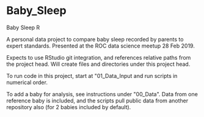 # Baby_Sleep
Baby Sleep 
R

A personal data project to compare baby sleep recorded by parents to expert standards.  Presented at the ROC data science meetup 28 Feb 2019.

Expects to use RStudio git integration, and references relative paths from the project head.  Will create files and directories under this project head.

To run code in this project, start at "01_Data_Input and run scripts in numerical order.

To add a baby for analysis, see instructions under "00_Data".  Data from one reference baby is included, and the scripts pull public data from another repository also (for 2 babies included by default).  

